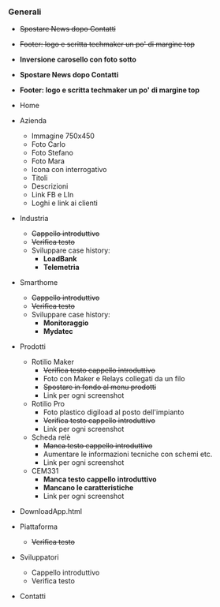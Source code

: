 ### Generali


- ~~Spostare News dopo Contatti~~
- ~~Footer: logo e scritta techmaker un po' di margine top~~
- **Inversione carosello con foto sotto**
- **Spostare News dopo Contatti**
- **Footer: logo e scritta techmaker un po' di margine top**


- Home
	
- Azienda
	- Immagine 750x450
	- Foto Carlo
	- Foto Stefano
	- Foto Mara
	- Icona con interrogativo
	- Titoli
	- Descrizioni
	- Link FB e LIn
	- Loghi e link ai clienti

- Industria
	- ~~Cappello introduttivo~~
	- ~~Verifica testo~~
	- Sviluppare case history: 
		- **LoadBank** 
		- **Telemetria**

- Smarthome
	- ~~Cappello introduttivo~~
	- ~~Verifica testo~~
	- Sviluppare case history: 
		- **Monitoraggio**
		- **Mydatec**

- Prodotti
	- Rotilio Maker
		- ~~Verifica testo cappello introduttivo~~
		- Foto con Maker e Relays collegati da un filo
		- ~~Spostare in fondo al menu prodotti~~
		- Link per ogni screenshot
	- Rotilio Pro
		- Foto plastico digiload al posto dell'impianto
		- ~~Verifica testo cappello introduttivo~~
		- Link per ogni screenshot
	- Scheda relè
		- ~~Manca testo cappello introduttivo~~
		- Aumentare le informazioni tecniche con schemi etc.
		- Link per ogni screenshot
	- CEM331
		- **Manca testo cappello introduttivo**
		- **Mancano le caratteristiche**
		- Link per ogni screenshot

- DownloadApp.html

- Piattaforma
	- ~~Verifica testo~~

- Sviluppatori
	- Cappello introduttivo
	- Verifica testo

- Contatti
